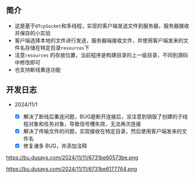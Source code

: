 ## 简介



- 这是基于`QTcpSocket`和多线程，实现的客户端发送文件到服务器，服务器接收并保存的小实验
- 客户端选择本地的文件进行发送，服务器端接收文件，并使用客户端发来的文件名存储在特定目录`resources`下
- 注意`resources` 的存放位置，当前程序是构建目录的上一级目录，不同到源码中修改即可
- 也支持断线重连功能



## 开发日志



- 2024/11/1
  
    - [x] 解决了断线后重连问题，BUG是断开连接后，没注意到销毁了创建的子线程对象和任务对象，导致信号槽失效，无法再次连接
	- [x] 解决了传输文件的问题，实现接收在特定目录，然后使用客户端发来的文件名
	- [x] 修复诸多 BUG，并添加注释

https://bu.dusays.com/2024/11/11/6731be60573be.png



https://bu.dusays.com/2024/11/11/6731be6177764.png